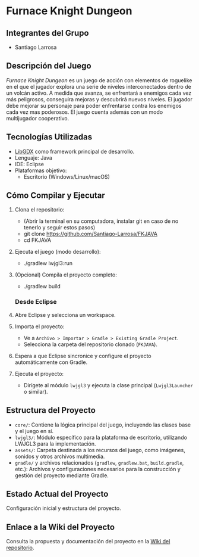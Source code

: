 # Furnace Knight Dungeon

## Integrantes del Grupo

- Santiago Larrosa  

## Descripción del Juego

*Furnace Knight Dungeon* es un juego de acción con elementos de roguelike en el que el jugador explora una serie de niveles interconectados dentro de un volcán activo. A medida que avanza, se enfrentará a enemigos cada vez más peligrosos, conseguira mejoras y descubrirá nuevos niveles. El jugador debe mejorar su personaje para poder enfrentarse contra los enemigos cada vez mas poderosos. El juego cuenta además con un modo multijugador cooperativo.

## Tecnologías Utilizadas

- [LibGDX](https://libgdx.com/) como framework principal de desarrollo.
- Lenguaje: Java
- IDE: Eclipse
- Plataformas objetivo:
  - Escritorio (Windows/Linux/macOS)

## Cómo Compilar y Ejecutar

1. Clona el repositorio:
   - (Abrir la terminal en su computadora, instalar git en caso de no tenerlo y seguir estos pasos)
   - git clone https://github.com/Santiago-Larrosa/FKJAVA
   - cd FKJAVA
2. Ejecuta el juego (modo desarrollo):
   - ./gradlew lwjgl3:run
3. (Opcional) Compila el proyecto completo:
   - ./gradlew build

   ### Desde Eclipse

1. Abre Eclipse y selecciona un workspace.

2. Importa el proyecto:
   - Ve a `Archivo > Importar > Gradle > Existing Gradle Project`.
   - Selecciona la carpeta del repositorio clonado (`FKJAVA`).

3. Espera a que Eclipse sincronice y configure el proyecto automáticamente con Gradle.

4. Ejecuta el proyecto:
   - Dirígete al módulo `lwjgl3` y ejecuta la clase principal (`Lwjgl3Launcher` o similar).

## Estructura del Proyecto

- `core/`: Contiene la lógica principal del juego, incluyendo las clases base y el juego en sí.
- `lwjgl3/`: Módulo específico para la plataforma de escritorio, utilizando LWJGL3 para la implementación.
- `assets/`: Carpeta destinada a los recursos del juego, como imágenes, sonidos y otros archivos multimedia.
- `gradle/` y archivos relacionados (`gradlew`, `gradlew.bat`, `build.gradle`, etc.): Archivos y configuraciones necesarios para la construcción y gestión del proyecto mediante Gradle.

## Estado Actual del Proyecto

Configuración inicial y estructura del proyecto.

## Enlace a la Wiki del Proyecto

Consulta la propuesta y documentación del proyecto en la [Wiki del repositorio](https://github.com/Santiago-Larrosa/FKJAVA/wiki).



